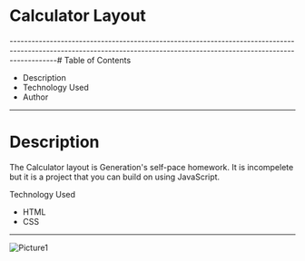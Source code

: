 # Calculator Layout
-------------------------------------------------------------------------------------------------------------------------------------------------------------------------# Table of Contents
* Description
* Technology Used
* Author
-------------------------------------------------------------------------------------------------------------------------------------------------------------------------
# Description
The Calculator layout is Generation's self-pace homework. It is incompelete but it is a project that you can build on using JavaScript.

Technology Used
* HTML 
* CSS
-------------------------------------------------------------------------------------------------------------------------------------------------------------------------

![Picture1](https://user-images.githubusercontent.com/111025323/206320548-35020dfb-1b69-4d0e-847c-10b47e1a1cad.png)
